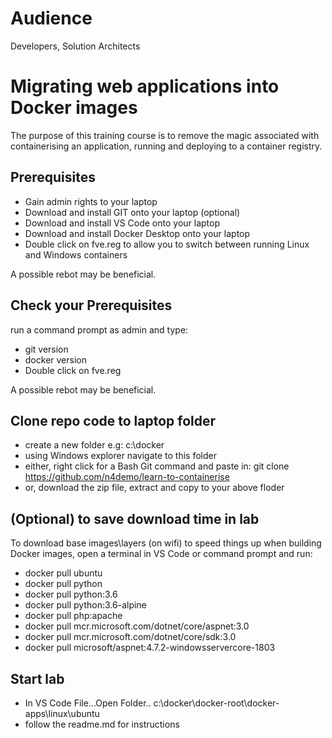 # Audience
Developers, Solution Architects


# Migrating web applications into Docker images
The purpose of this training course is to remove the magic associated with containerising an application, running and deploying to a container registry.

## Prerequisites

* Gain admin rights to your laptop
* Download and install GIT onto your laptop  (optional)
* Download and install VS Code onto your laptop  
* Download and install Docker Desktop onto your laptop  
* Double click on fve.reg to allow you to switch between running Linux and Windows containers

A possible rebot may be beneficial.  

## Check your Prerequisites
run a command prompt as admin and type:

* git version  
* docker version 
* Double click on fve.reg  

A possible rebot may be beneficial. 

## Clone repo code to laptop folder 
* create a new folder e.g: c:\docker
* using Windows explorer navigate to this folder
* either, right click for a Bash Git command and paste in: git clone https://github.com/n4demo/learn-to-containerise
* or, download the zip file, extract and copy to your above floder

## (Optional) to save download time in lab
To download base images\layers (on wifi) to speed things up when building Docker images, open a terminal in VS Code or command prompt and run:
* docker pull ubuntu  
* docker pull python  
* docker pull python:3.6  
* docker pull python:3.6-alpine  
* docker pull php:apache  
* docker pull mcr.microsoft.com/dotnet/core/aspnet:3.0  
* docker pull mcr.microsoft.com/dotnet/core/sdk:3.0  
* docker pull microsoft/aspnet:4.7.2-windowsservercore-1803  

## Start lab
* In VS Code File...Open Folder.. c:\docker\docker-root\docker-apps\linux\ubuntu
* follow the readme.md for instructions



